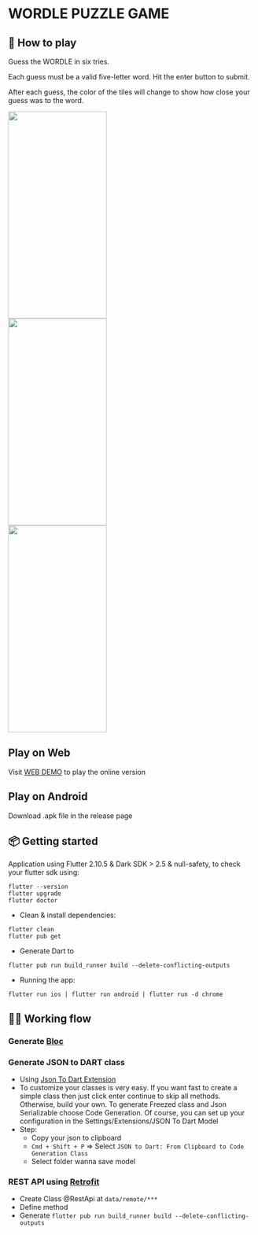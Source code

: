 
WORDLE PUZZLE GAME
====================================================

## 🚀  How to play

Guess the WORDLE in six tries.

Each guess must be a valid five-letter word. Hit the enter button to submit.

After each guess, the color of the tiles will change to show how close your guess was to the word.

<img src="https://github.com/leanhtuan1994/wordle-puzzle-demo/blob/master/images/demo-1.png" width="200" height="421"/>
<br/>
<img src="https://github.com/leanhtuan1994/wordle-puzzle-demo/blob/master/images/demo-2.png" width="200" height="421"/>
<br/>
<img src="https://github.com/leanhtuan1994/wordle-puzzle-demo/blob/master/images/demo-3.png" width="200" height="421"/>

## Play on Web
Visit [WEB DEMO](https://wordle-puzzle-demo.web.app/) to play the online version

## Play on Android
Download .apk file in the release page

## 📦 Getting started

Application using Flutter 2.10.5 & Dark SDK > 2.5 & null-safety, to check your flutter sdk using: 

```base 
flutter --version
flutter upgrade
flutter doctor
```

- Clean & install dependencies: 

```base 
flutter clean
flutter pub get
```

- Generate Dart to 

```base
flutter pub run build_runner build --delete-conflicting-outputs
```

- Running the app: 

```base
flutter run ios | flutter run android | flutter run -d chrome
```

## 👨‍🦯 Working flow 

### Generate [Bloc](https://bloclibrary.dev/)

### Generate JSON to DART class 
- Using [Json To Dart Extension](https://marketplace.visualstudio.com/items?itemName=hirantha.json-to-dart)
- To customize your classes is very easy. If you want fast to create a simple class then just click enter continue to skip all methods. Otherwise, build your own. To generate Freezed class and Json Serializable choose Code Generation. Of course, you can set up your configuration in the Settings/Extensions/JSON To Dart Model
- Step: 
    - Copy your json to clipboard
    - `Cmd + Shift + P` => Select `JSON to Dart: From Clipboard to Code Generation Class`
    - Select folder wanna save model 

### REST API using [Retrofit](https://pub.dev/packages/retrofit)

- Create Class @RestApi at `data/remote/***`
- Define method
- Generate `flutter pub run build_runner build --delete-conflicting-outputs` 

<br />
<br/>


